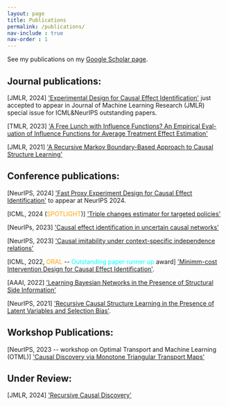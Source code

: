 ```yaml
---
layout: page
title: Publications
permalink: /publications/
nav-include : true
nav-order : 1
---
```


See my publications on my [Google Scholar page](https://scholar.google.com/citations?user=-kNnS1AAAAAJ&hl=en).

## Journal publications:
[JMLR, 2024] ['Experimental Design for Causal Effect Identification'](https://arxiv.org/pdf/2205.02232) just accepted to appear in Journal of Machine Learning Research (JMLR) special issue for ICML&NeurIPS outstanding papers.

[TMLR, 2023] ['A Free Lunch with Influence Functions? An Empirical Eval- uation of Influence Functions for Average Treatment Effect Estimation'](https://openreview.net/pdf?id=dQxBRqCjLr)

[JMLR, 2021] ['A Recursive Markov Boundary-Based Approach to Causal Structure Learning'](http://proceedings.mlr.press/v150/mokhtarian21a/mokhtarian21a.pdf)


## Conference publications:
[NeurIPS, 2024] ['Fast Proxy Experiment Design for Causal Effect Identification'](https://arxiv.org/html/2407.05330v1) to appear at NeurIPS 2024.

[ICML, 2024 (<span style="color:orange">SPOTLIGHT</span>)] ['Triple changes estimator for targeted policies'](https://icml.cc/virtual/2024/poster/32647)

[NeurIPs, 2023] ['Causal effect identification in uncertain causal networks'](https://proceedings.neurips.cc/paper_files/paper/2023/file/017c897b4d85a744f345ccbf9d71e501-Paper-Conference.pdf)

[NeurIPS, 2023] ['Causal imitability under context-specific independence relations'](https://proceedings.neurips.cc/paper_files/paper/2023/file/54e13b23fa2f399cea6e67acf9063c40-Paper-Conference.pdf)

[ICML, 2022, <span style="color:orange">ORAL</span> -- <span style="color:cyan">Outstanding paper runner up</span> award] ['Minimm-cost Intervention Design for Causal Effect Identification'](https://icml.cc/virtual/2022/oral/17380).

[AAAI, 2022] ['Learning Bayesian Networks in the Presence of Structural Side Information'](https://ojs.aaai.org/index.php/AAAI/article/view/20750/20509)

[NeurIPS, 2021] ['Recursive Causal Structure Learning in the Presence of Latent Variables and Selection Bias'](https://proceedings.neurips.cc/paper/2021/hash/53edebc543333dfbf7c5933af792c9c4-Abstract.html).




## Workshop Publications:
[NeurIPS, 2023 -- workshop on Optimal Transport and Machine Learning (OTML)] ['Causal Discovery via Monotone Triangular Transport Maps'](https://openreview.net/pdf?id=PMGGrKTIii)

## Under Review:
[JMLR, 2024] ['Recursive Causal Discovery'](https://arxiv.org/pdf/2403.09300)






